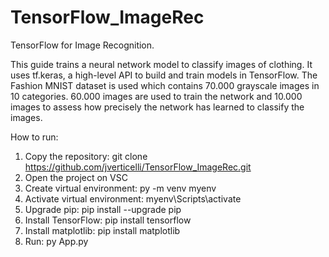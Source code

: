# TensorFlow_ImageRec
TensorFlow for Image Recognition.

This guide trains a neural network model to classify images of clothing.
It uses tf.keras, a high-level API to build and train models in TensorFlow.
The Fashion MNIST dataset is used which contains 70.000 grayscale images in 10 categories.
60.000 images are used to train the network and 10.000 images to assess how precisely the network has learned to classify the images.

How to run:
1. Copy the repository: git clone https://github.com/jverticelli/TensorFlow_ImageRec.git
2. Open the project on VSC
3. Create virtual environment: py -m venv myenv
4. Activate virtual environment: myenv\Scripts\activate
5. Upgrade pip: pip install --upgrade pip
6. Install TensorFlow: pip install tensorflow
7. Install matplotlib: pip install matplotlib
8. Run: py App.py

